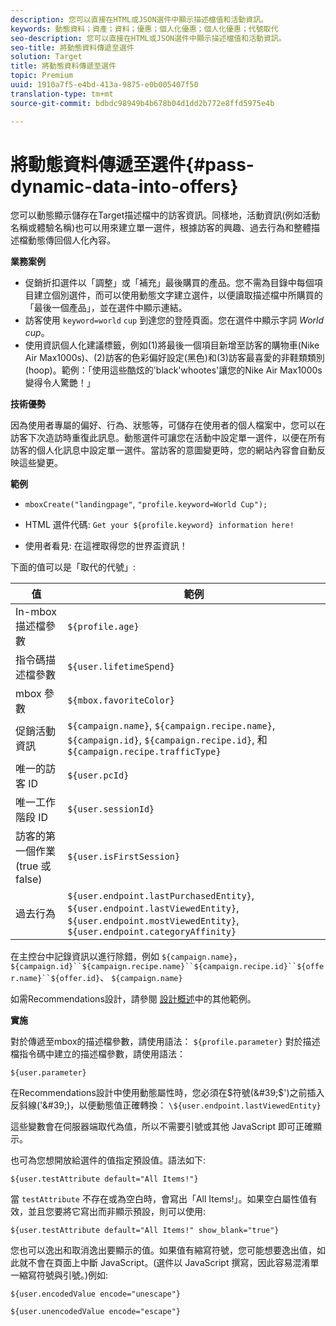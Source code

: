 ```yaml
---
description: 您可以直接在HTML或JSON選件中顯示描述檔值和活動資訊。
keywords: 動態資料；資產；資料；優惠；個人化優惠；個人化優惠；代號取代
seo-description: 您可以直接在HTML或JSON選件中顯示描述檔值和活動資訊。
seo-title: 將動態資料傳遞至選件
solution: Target
title: 將動態資料傳遞至選件
topic: Premium
uuid: 1910a7f5-e4bd-413a-9875-e0b005407f50
translation-type: tm+mt
source-git-commit: bdbdc98949b4b678b04d1dd2b772e8ffd5975e4b

---
```



# 將動態資料傳遞至選件{#pass-dynamic-data-into-offers}

您可以動態顯示儲存在Target描述檔中的訪客資訊。同樣地，活動資訊(例如活動名稱或體驗名稱)也可以用來建立單一選件，根據訪客的興趣、過去行為和整體描述檔動態傳回個人化內容。

**業務案例**

* 促銷折扣選件以「調整」或「補充」最後購買的產品。您不需為目錄中每個項目建立個別選件，而可以使用動態文字建立選件，以便讀取描述檔中所購買的「最後一個產品」，並在選件中顯示連結。
* 訪客使用 `keyword=world` `cup` 到達您的登陸頁面。您在選件中顯示字詞 *World cup*。
* 使用資訊個人化建議標籤，例如(1)將最後一個項目新增至訪客的購物車(Nike Air Max1000s)、(2)訪客的色彩偏好設定(黑色)和(3)訪客最喜愛的非鞋類類別(hoop)。範例：「使用這些酷炫的&#39;black&#39;whootes&#39;讓您的Nike Air Max1000s變得令人驚艷！」


**技術優勢**

因為使用者專屬的偏好、行為、狀態等，可儲存在使用者的個人檔案中，您可以在訪客下次造訪時重復此訊息。動態選件可讓您在活動中設定單一選件，以便在所有訪客的個人化訊息中設定單一選件。當訪客的意圖變更時，您的網站內容會自動反映這些變更。

**範例**

* `mboxCreate("landingpage"`, `"profile.keyword=World Cup");`

* HTML 選件代碼: `Get your ${profile.keyword} information here!`
* 使用者看見: 在這裡取得您的世界盃資訊！

下面的值可以是「取代的代號」:

| 值 | 範例 |
|--- |--- |
| In-mbox 描述檔參數 | `${profile.age}` |
| 指令碼描述檔參數 | `${user.lifetimeSpend}` |
| mbox 參數 | `${mbox.favoriteColor}` |
| 促銷活動資訊 | `${campaign.name}`, `${campaign.recipe.name}`, `${campaign.id}`, `${campaign.recipe.id}`, 和 `${campaign.recipe.trafficType}` |
| 唯一的訪客 ID | `${user.pcId}` |
| 唯一工作階段 ID | `${user.sessionId}` |
| 訪客的第一個作業 (true 或 false) | `${user.isFirstSession}` |
| 過去行為 | `${user.endpoint.lastPurchasedEntity}`, `${user.endpoint.lastViewedEntity}`, `${user.endpoint.mostViewedEntity}`, `${user.endpoint.categoryAffinity}` |

在主控台中記錄資訊以進行除錯，例如 `${campaign.name}`， `${campaign.id}``${campaign.recipe.name}``${campaign.recipe.id}``${offer.name}``${offer.id}`、 `${campaign.name}`

如需Recommendations設計，請參閱 [設計概述](/help/c-recommendations/c-design-overview/design-overview.md)中的其他範例。

**實施**

對於傳遞至mbox的描述檔參數，請使用語法： `${profile.parameter}` 對於描述檔指令碼中建立的描述檔參數，請使用語法：

`${user.parameter}`

在Recommendations設計中使用動態屬性時，您必須在$符號(&#39;$&#39;)之前插入反斜線(&#39;\&#39;)，以便動態值正確轉換： `\${user.endpoint.lastViewedEntity}`

這些變數會在伺服器端取代為值，所以不需要引號或其他 JavaScript 即可正確顯示。

也可為您想開放給選件的值指定預設值。語法如下:

`${user.testAttribute default="All Items!"}`

當 `testAttribute` 不存在或為空白時，會寫出「All Items!」。如果空白屬性值有效，並且您要將它寫出而非顯示預設，則可以使用:

`${user.testAttribute default="All Items!" show_blank="true"}`

您也可以逸出和取消逸出要顯示的值。如果值有縮寫符號，您可能想要逸出值，如此就不會在頁面上中斷 JavaScript。(選件以 JavaScript 撰寫，因此容易混淆單一縮寫符號與引號。)例如:

`${user.encodedValue encode="unescape"}`

`${user.unencodedValue encode="escape"}`